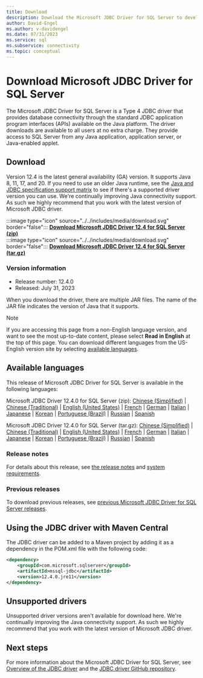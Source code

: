 ```yaml
---
title: Download
description: Download the Microsoft JDBC Driver for SQL Server to develop Java applications that connect to SQL Server and Azure SQL Database.
author: David-Engel
ms.author: v-davidengel
ms.date: 07/31/2023
ms.service: sql
ms.subservice: connectivity
ms.topic: conceptual
---
```

# Download Microsoft JDBC Driver for SQL Server

The Microsoft JDBC Driver for SQL Server is a Type 4 JDBC driver that provides database connectivity through the standard JDBC application program interfaces (APIs) available on the Java platform. The driver downloads are available to all users at no extra charge. They provide access to SQL Server from any Java application, application server, or Java-enabled applet.

## Download

Version 12.4 is the latest general availability (GA) version. It supports Java 8, 11, 17, and 20. If you need to use an older Java runtime, see the [Java and JDBC specification support matrix](microsoft-jdbc-driver-for-sql-server-support-matrix.md#java-and-jdbc-specification-support) to see if there's a supported driver version you can use. We're continually improving Java connectivity support. As such we highly recommend that you work with the latest version of Microsoft JDBC driver.

:::image type="icon" source="../../includes/media/download.svg" border="false"::: **[Download Microsoft JDBC Driver 12.4 for SQL Server (zip)](https://go.microsoft.com/fwlink/?linkid=2243135)**  
:::image type="icon" source="../../includes/media/download.svg" border="false"::: **[Download Microsoft JDBC Driver 12.4 for SQL Server (tar.gz)](https://go.microsoft.com/fwlink/?linkid=2243136)**

### Version information

- Release number: 12.4.0
- Released: July 31, 2023

When you download the driver, there are multiple JAR files. The name of the JAR file indicates the version of Java that it supports.

> [!Note]
> If you are accessing this page from a non-English language version, and want to see the most up-to-date content, please select **Read in English** at the top of this page. You can download different languages from the US-English version site by selecting [available languages](#available-languages).

## Available languages

This release of Microsoft JDBC Driver for SQL Server is available in the following languages:

Microsoft JDBC Driver 12.4.0 for SQL Server (zip):
[Chinese (Simplified)](https://go.microsoft.com/fwlink/?linkid=2243135&clcid=0x804) | [Chinese (Traditional)](https://go.microsoft.com/fwlink/?linkid=2243135&clcid=0x404) | [English (United States)](https://go.microsoft.com/fwlink/?linkid=2243135&clcid=0x409) | [French](https://go.microsoft.com/fwlink/?linkid=2243135&clcid=0x40c) | [German](https://go.microsoft.com/fwlink/?linkid=2243135&clcid=0x407) | [Italian](https://go.microsoft.com/fwlink/?linkid=2243135&clcid=0x410) | [Japanese](https://go.microsoft.com/fwlink/?linkid=2243135&clcid=0x411) | [Korean](https://go.microsoft.com/fwlink/?linkid=2243135&clcid=0x412) | [Portuguese (Brazil)](https://go.microsoft.com/fwlink/?linkid=2243135&clcid=0x416) | [Russian](https://go.microsoft.com/fwlink/?linkid=2243135&clcid=0x419) | [Spanish](https://go.microsoft.com/fwlink/?linkid=2243135&clcid=0x40a)

Microsoft JDBC Driver 12.4.0 for SQL Server (tar.gz):
[Chinese (Simplified)](https://go.microsoft.com/fwlink/?linkid=2243136&clcid=0x804) | [Chinese (Traditional)](https://go.microsoft.com/fwlink/?linkid=2243136&clcid=0x404) | [English (United States)](https://go.microsoft.com/fwlink/?linkid=2243136&clcid=0x409) | [French](https://go.microsoft.com/fwlink/?linkid=2243136&clcid=0x40c) | [German](https://go.microsoft.com/fwlink/?linkid=2243136&clcid=0x407) | [Italian](https://go.microsoft.com/fwlink/?linkid=2243136&clcid=0x410) | [Japanese](https://go.microsoft.com/fwlink/?linkid=2243136&clcid=0x411) | [Korean](https://go.microsoft.com/fwlink/?linkid=2243136&clcid=0x412) | [Portuguese (Brazil)](https://go.microsoft.com/fwlink/?linkid=2243136&clcid=0x416) | [Russian](https://go.microsoft.com/fwlink/?linkid=2243136&clcid=0x419) | [Spanish](https://go.microsoft.com/fwlink/?linkid=2243136&clcid=0x40a)

### Release notes

For details about this release, see [the release notes](release-notes-for-the-jdbc-driver.md) and [system requirements](system-requirements-for-the-jdbc-driver.md).

### Previous releases

To download previous releases, see [previous Microsoft JDBC Driver for SQL Server releases](release-notes-for-the-jdbc-driver.md#previous-releases).

## Using the JDBC driver with Maven Central

The JDBC driver can be added to a Maven project by adding it as a dependency in the POM.xml file with the following code:

```xml
<dependency>
    <groupId>com.microsoft.sqlserver</groupId>
    <artifactId>mssql-jdbc</artifactId>
    <version>12.4.0.jre11</version>
</dependency>
```

## Unsupported drivers

Unsupported driver versions aren't available for download here. We're continually improving the Java connectivity support. As such we highly recommend that you work with the latest version of Microsoft JDBC driver.

## Next steps

For more information about the Microsoft JDBC Driver for SQL Server, see [Overview of the JDBC driver](overview-of-the-jdbc-driver.md) and the [JDBC driver GitHub repository](https://github.com/microsoft/mssql-jdbc/blob/dev/README.md).
